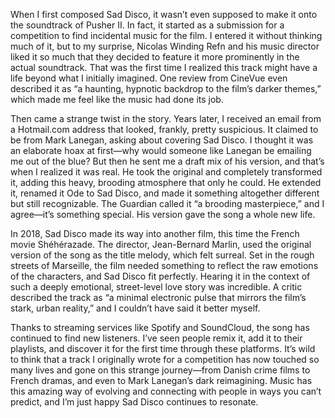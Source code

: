 

When I first composed Sad Disco, it wasn’t even supposed to make it onto the soundtrack of Pusher II. In fact, it started as a submission for a competition to find incidental music for the film. I entered it without thinking much of it, but to my surprise, Nicolas Winding Refn and his music director liked it so much that they decided to feature it more prominently in the actual soundtrack. That was the first time I realized this track might have a life beyond what I initially imagined. One review from CineVue even described it as “a haunting, hypnotic backdrop to the film’s darker themes,” which made me feel like the music had done its job.

Then came a strange twist in the story. Years later, I received an email from a Hotmail.com address that looked, frankly, pretty suspicious. It claimed to be from Mark Lanegan, asking about covering Sad Disco. I thought it was an elaborate hoax at first—why would someone like Lanegan be emailing me out of the blue? But then he sent me a draft mix of his version, and that’s when I realized it was real. He took the original and completely transformed it, adding this heavy, brooding atmosphere that only he could. He extended it, renamed it Ode to Sad Disco, and made it something altogether different but still recognizable. The Guardian called it “a brooding masterpiece,” and I agree—it’s something special. His version gave the song a whole new life.

In 2018, Sad Disco made its way into another film, this time the French movie Shéhérazade. The director, Jean-Bernard Marlin, used the original version of the song as the title melody, which felt surreal. Set in the rough streets of Marseille, the film needed something to reflect the raw emotions of the characters, and Sad Disco fit perfectly. Hearing it in the context of such a deeply emotional, street-level love story was incredible. A critic described the track as “a minimal electronic pulse that mirrors the film’s stark, urban reality,” and I couldn’t have said it better myself.

Thanks to streaming services like Spotify and SoundCloud, the song has continued to find new listeners. I’ve seen people remix it, add it to their playlists, and discover it for the first time through these platforms. It’s wild to think that a track I originally wrote for a competition has now touched so many lives and gone on this strange journey—from Danish crime films to French dramas, and even to Mark Lanegan’s dark reimagining. Music has this amazing way of evolving and connecting with people in ways you can’t predict, and I’m just happy Sad Disco continues to resonate.